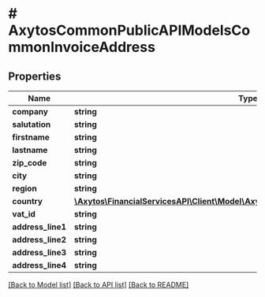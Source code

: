 # # AxytosCommonPublicAPIModelsCommonInvoiceAddress

## Properties

Name | Type | Description | Notes
------------ | ------------- | ------------- | -------------
**company** | **string** |  | [optional]
**salutation** | **string** |  | [optional]
**firstname** | **string** |  | [optional]
**lastname** | **string** |  | [optional]
**zip_code** | **string** |  |
**city** | **string** |  |
**region** | **string** |  | [optional]
**country** | [**\Axytos\FinancialServicesAPI\Client\Model\AxytosCommonPublicAPIEnumsCountryCode**](AxytosCommonPublicAPIEnumsCountryCode.md) |  |
**vat_id** | **string** |  | [optional]
**address_line1** | **string** |  |
**address_line2** | **string** |  | [optional]
**address_line3** | **string** |  | [optional]
**address_line4** | **string** |  | [optional]

[[Back to Model list]](../../README.md#models) [[Back to API list]](../../README.md#endpoints) [[Back to README]](../../README.md)
